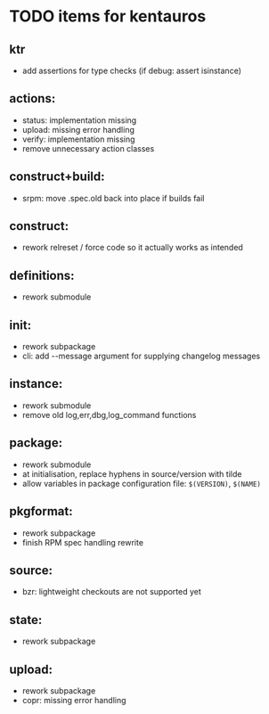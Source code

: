 # TODO items for kentauros

## ktr

- add assertions for type checks (if debug: assert isinstance)


## actions:

- status: implementation missing
- upload: missing error handling
- verify: implementation missing
- remove unnecessary action classes


## construct+build:

- srpm: move .spec.old back into place if builds fail


## construct:

- rework relreset / force code so it actually works as intended


## definitions:

- rework submodule


## init:

- rework subpackage
- cli: add --message argument for supplying changelog messages


## instance:

- rework submodule
- remove old log,err,dbg,log_command functions


## package:

- rework submodule
- at initialisation, replace hyphens in source/version with tilde
- allow variables in package configuration file: `$(VERSION)`, `$(NAME)`


## pkgformat:

- rework subpackage
- finish RPM spec handling rewrite


## source:

- bzr: lightweight checkouts are not supported yet


## state:

- rework subpackage


## upload:

- rework subpackage
- copr: missing error handling
